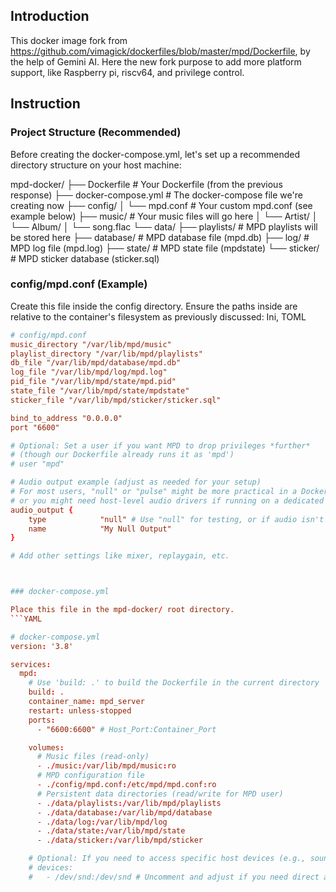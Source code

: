 ## Introduction
This docker image fork from https://github.com/vimagick/dockerfiles/blob/master/mpd/Dockerfile, by the help of Gemini AI.
Here the new fork purpose to add more platform support, like Raspberry pi, riscv64, and privilege control.

## Instruction
### Project Structure (Recommended)

Before creating the docker-compose.yml, let's set up a recommended directory structure on your host machine:

mpd-docker/
├── Dockerfile                  # Your Dockerfile (from the previous response)
├── docker-compose.yml          # The docker-compose file we're creating now
├── config/
│   └── mpd.conf                # Your custom mpd.conf (see example below)
├── music/                      # Your music files will go here
│   └── Artist/
│       └── Album/
│           └── song.flac
└── data/
    ├── playlists/              # MPD playlists will be stored here
    ├── database/               # MPD database file (mpd.db)
    ├── log/                    # MPD log file (mpd.log)
    ├── state/                  # MPD state file (mpdstate)
    └── sticker/                # MPD sticker database (sticker.sql)

### config/mpd.conf (Example)

Create this file inside the config directory. Ensure the paths inside are relative to the container's filesystem as previously discussed:
Ini, TOML
```conf
# config/mpd.conf
music_directory "/var/lib/mpd/music"
playlist_directory "/var/lib/mpd/playlists"
db_file "/var/lib/mpd/database/mpd.db"
log_file "/var/lib/mpd/log/mpd.log"
pid_file "/var/lib/mpd/state/mpd.pid"
state_file "/var/lib/mpd/state/mpdstate"
sticker_file "/var/lib/mpd/sticker/sticker.sql"

bind_to_address "0.0.0.0"
port "6600"

# Optional: Set a user if you want MPD to drop privileges *further*
# (though our Dockerfile already runs it as 'mpd')
# user "mpd"

# Audio output example (adjust as needed for your setup)
# For most users, "null" or "pulse" might be more practical in a Docker context,
# or you might need host-level audio drivers if running on a dedicated audio device.
audio_output {
    type            "null" # Use "null" for testing, or if audio isn't needed from the container
    name            "My Null Output"
}

# Add other settings like mixer, replaygain, etc.



### docker-compose.yml

Place this file in the mpd-docker/ root directory.
```YAML

# docker-compose.yml
version: '3.8'

services:
  mpd:
    # Use 'build: .' to build the Dockerfile in the current directory
    build: .
    container_name: mpd_server
    restart: unless-stopped
    ports:
      - "6600:6600" # Host_Port:Container_Port

    volumes:
      # Music files (read-only)
      - ./music:/var/lib/mpd/music:ro
      # MPD configuration file
      - ./config/mpd.conf:/etc/mpd/mpd.conf:ro
      # Persistent data directories (read/write for MPD user)
      - ./data/playlists:/var/lib/mpd/playlists
      - ./data/database:/var/lib/mpd/database
      - ./data/log:/var/lib/mpd/log
      - ./data/state:/var/lib/mpd/state
      - ./data/sticker:/var/lib/mpd/sticker

    # Optional: If you need to access specific host devices (e.g., sound card)
    # devices:
    #   - /dev/snd:/dev/snd # Uncomment and adjust if you need direct audio hardware access